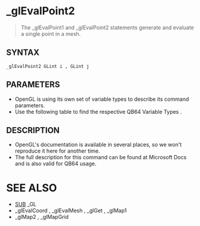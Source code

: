 # _glEvalPoint2
> The _glEvalPoint1 and _glEvalPoint2 statements generate and evaluate a single point in a mesh.

## SYNTAX
`_glEvalPoint2 GLint i , GLint j`

## PARAMETERS
* OpenGL is using its own set of variable types to describe its command parameters.
* Use the following table to find the respective QB64 Variable Types .


## DESCRIPTION
* OpenGL's documentation is available in several places, so we won't reproduce it here for another time.
* The full description for this command can be found at Microsoft Docs and is also valid for QB64 usage.


# SEE ALSO
* [SUB](SUB.md) _GL
* _glEvalCoord , _glEvalMesh , _glGet , _glMap1
* _glMap2 , _glMapGrid

